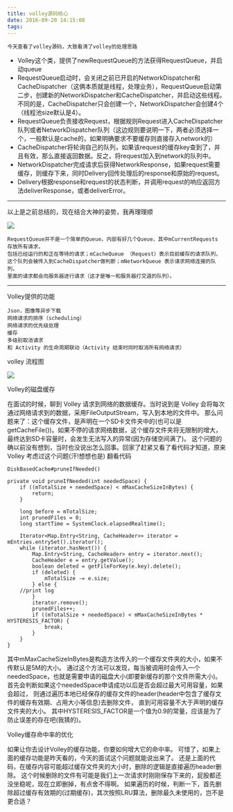```yaml
---
title: volley源码核心
date: 2016-09-20 14:15:08
tags:
---
```

    今天查看了volley源码，大致看清了volley的处理思路
    
  - Volley这个类，提供了newRequestQueue的方法获得RequestQueue，并启动queue
  - RequestQueue启动时，会关闭之前已开启的NetworkDispatcher和CacheDispatcher（这俩本质就是线程，处理业务），RequestQueue启动第二步，创建新的NetworkDispatcher和CacheDispatcher，并启动这些线程。
  不同的是，CacheDispatcher只会创建一个，NetworkDispatcher会创建4个（线程池size默认是4）。
  - RequestQueue负责接收Request，根据规则Request进入CacheDispatcher队列或者NetworkDispatcher队列（这边规则要说明一下，两者必须选择一个，一般默认是cache的，如果明确要求不要缓存则直接存入network的）
  - CacheDispatcher将轮询自己的队列，如果该request的缓存key查到了，并且有效，那么直接返回数据。反之，将request加入到network的队列中。
  - NetworkDispatcher完成请求后获得NetworkResponse，如果request需要缓存，则缓存下来，同时Delivery回传处理后的response和原始的request。
  - Delivery根据response和request的状态判断，并调用request的响应返回方法deliverResponse，或者deliverError。
  
----
以上是之前总结的，现在结合大神的姿势，我再理理顺
  
![](../../../../../img/volley.jpg)
  
    RequestQueue并不是一个简单的Queue，内部有好几个Queue，其中mCurrentRequests 存放所有请求，
    包括已经运行的和正在等待的请求；mCacheQueue （Request）表示目前缓存的请求队列，
    这个队列会被传入到CacheDispatcher做判断；mNetworkQueue 表示请求网络连接的队列，
    里面的请求都会向服务器进行请求（这才是唯一和服务器打交道的队列）。  

----    
Volley提供的功能

    Json，图像等异步下载
    网络请求的排序（scheduling）
    网络请求的优先级处理
    缓存
    多级别取消请求
    和 Activity 的生命周期联动（Activity 结束时同时取消所有网络请求）
    
volley 流程图

![](../../../../../img/volley_flow.jpg)

Volley的磁盘缓存

在面试的时候，聊到 Volley 请求到网络的数据缓存。当时说到是 Volley 会将每次通过网络请求到的数据，采用FileOutputStream，写入到本地的文件中。
那么问题来了：这个缓存文件，是声明在一个SD卡文件夹中的(也可以是getCacheFile())。如果不停的请求网络数据，这个缓存文件夹将无限制的增大，最终达到SD卡容量时，会发生无法写入的异常(因为存储空间满了)。
这个问题的确以前没有想到，当时也没说出怎么回事。回家了赶紧又看了看代码才知道，原来 Volley 考虑过这个问题(汗!想想也是)
翻看代码
    
    DiskBasedCache#pruneIfNeeded()

    private void pruneIfNeeded(int neededSpace) {
        if ((mTotalSize + neededSpace) < mMaxCacheSizeInBytes) {
            return;
        }
    
        long before = mTotalSize;
        int prunedFiles = 0;
        long startTime = SystemClock.elapsedRealtime();
    
        Iterator<Map.Entry<String, CacheHeader>> iterator = mEntries.entrySet().iterator();
        while (iterator.hasNext()) {
            Map.Entry<String, CacheHeader> entry = iterator.next();
            CacheHeader e = entry.getValue();
            boolean deleted = getFileForKey(e.key).delete();
            if (deleted) {
                mTotalSize -= e.size;
            } else {
        //print log
            }
            iterator.remove();
            prunedFiles++;
            if ((mTotalSize + neededSpace) < mMaxCacheSizeInBytes * HYSTERESIS_FACTOR) {
                break;
            }
        }
    }
    
其中mMaxCacheSizeInBytes是构造方法传入的一个缓存文件夹的大小，如果不传默认是5M的大小。
通过这个方法可以发现，每当被调用时会传入一个neededSpace，也就是需要申请的磁盘大小(即要新缓存的那个文件所需大小)。
首先会判断如果这个neededSpace申请成功以后是否会超过最大可用容量，如果会超过，
则通过遍历本地已经保存的缓存文件的header(header中包含了缓存文件的缓存有效期、占用大小等信息)去删除文件，
直到可用容量不大于声明的缓存文件夹的大小。
其中HYSTERESIS_FACTOR是一个值为0.9的常量，应该是为了防止误差的存在吧(我猜的)。

Volley缓存命中率的优化

如果让你去设计Volley的缓存功能，你要如何增大它的命中率。
可惜了，如果上面的缓存功能是昨天看的，今天的面试这个问题就能说出来了。
还是上面的代码，在缓存内容可能超过缓存文件夹的大小时，删除的逻辑是直接遍历header删除。
这个时候删除的文件有可能是我们上一次请求时刚刚保存下来的，屁股都还没坐稳呢，现在立即删掉，有点舍不得啊。
如果遍历的时候，判断一下，首先删除超过缓存有效期的(过期缓存)，其次按照LRU算法，删除最久未使用的，岂不是更合适？